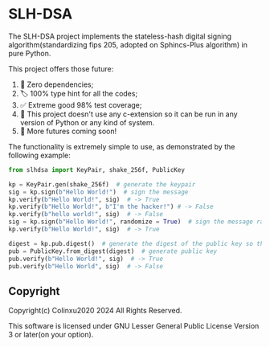 # SLH-DSA
The SLH-DSA project implements the stateless-hash digital signing algorithm(standardizing fips 205, adopted on Sphincs-Plus algorithm) in pure Python.

This project offers those future:
1. :beers: Zero dependencies;
2. :label: 100% type hint for all the codes;
3. :white_check_mark: Extreme good 98% test coverage;
4. :bookmark: This project doesn't use any c-extension so it can be run in any version of Python or any kind of system.
5. :tada: More futures coming soon!


The functionality is extremely simple to use, as demonstrated by the following example:
```python
from slhdsa import KeyPair, shake_256f, PublicKey

kp = KeyPair.gen(shake_256f)  # generate the keypair
sig = kp.sign(b"Hello World!")  # sign the message
kp.verify(b"Hello World!", sig)  # -> True
kp.verify(b"Hello World!", b"I'm the hacker!") # -> False
kp.verify(b"hello world!", sig)  # -> False
sig = kp.sign(b"Hello World!", randomize = True)  # sign the message randomized
kp.verify(b"Hello World!", sig)  # -> True

digest = kp.pub.digest()  # generate the digest of the public key so that other device could verify the sign
pub = PublicKey.from_digest(digest)  # generate public key
pub.verify(b"Hello World!", sig)  # -> True
pub.verify(b"Hello World", sig)  # -> False
```

## Copyright

Copyright(c) Colinxu2020 2024 All Rights Reserved.

This software is licensed under GNU Lesser General Public License Version 3 or later(on your option).
